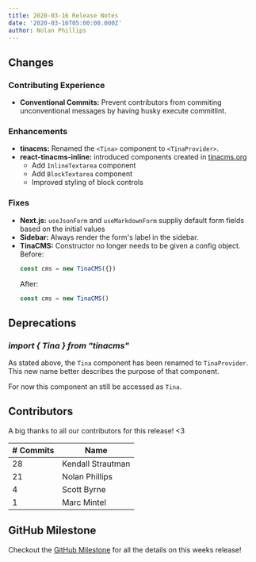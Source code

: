 ```yaml
---
title: 2020-03-16 Release Notes
date: '2020-03-16T05:00:00.000Z'
author: Nolan Phillips
---
```


## Changes

### Contributing Experience

- **Conventional Commits:** Prevent contributors from commiting unconventional messages by having husky execute commitlint.

### Enhancements

- **tinacms:** Renamed the `<Tina>` component to `<TinaProvider>`.
- **react-tinacms-inline:** introduced components created in [tinacms.org](http://github.com/tinacms/tinacms/org)
  - Add `InlineTextarea` component
  - Add `BlockTextarea` component
  - Improved styling of block controls

### Fixes

- **Next.js:** `useJsonForm` and `useMarkdownForm` suppliy default form fields based on the initial values
- **Sidebar:** Always render the form's label in the sidebar.
- **TinaCMS:** Constructor no longer needs to be given a config object.\
   Before:
  ```js
  const cms = new TinaCMS({})
  ```
  After:
  ```js
  const cms = new TinaCMS()
  ```

## Deprecations

### _import { Tina } from "tinacms"_

As stated above, the `Tina` component has been renamed to `TinaProvider`. This new name better
describes the purpose of that component.

For now this component an still be accessed as `Tina`.

## Contributors

A big thanks to all our contributors for this release! <3

| # Commits | Name              |
| --------- | ----------------- |
| 28        | Kendall Strautman |
| 21        | Nolan Phillips    |
| 4         | Scott Byrne       |
| 1         | Marc Mintel       |

## GitHub Milestone

Checkout the [GitHub Milestone](https://github.com/tinacms/tinacms/milestone/16?closed=1 '2020-03-16 Release') for all the details on this weeks release!
